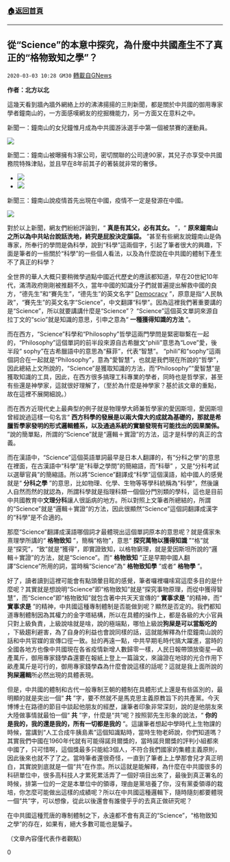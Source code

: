 ###  [:house:返回首頁](https://github.com/ourhimalayas/txt)
---

## 從“Science”的本意中探究，為什麼中共國產生不了真正的“格物致知之學”？
`2020-03-03 10:28 GM30` [轉載自GNews](https://gnews.org/zh-hant/129838/)

**作者：北方以北**

這幾天看到牆內牆外網絡上炒的沸沸揚揚的三則新聞，都是關於中共國的御用專家學者鐘南山的，一方面感嘆網友的挖掘機能力，另一方面又在意料之中。

新聞一：鐘南山的女兒鐘惟月成為中共國游泳選手中第一個被禁賽的運動員。

![](https://s3-ap-northeast-1.amazonaws.com/news.guo.offload.media/wp-content/uploads/2020/03/02170717/%E5%9B%BE%E7%89%871-12.png)

新聞二：鐘南山被曝擁有3家公司，密切關聯的公司達90家，其兒子亦享受中共國務院特殊津貼，並且早在8年前其子的著裝就非常的奢侈。

- ![](https://s3-ap-northeast-1.amazonaws.com/news.guo.offload.media/wp-content/uploads/2020/03/02170908/%E5%9B%BE%E7%89%872-15.png)
- ![](https://s3-ap-northeast-1.amazonaws.com/news.guo.offload.media/wp-content/uploads/2020/03/02170922/%E5%9B%BE%E7%89%873-9.png)


新聞三：鐘南山說疫情首先出現在中國，疫情不一定是發源在中國。

![](https://s3-ap-northeast-1.amazonaws.com/news.guo.offload.media/wp-content/uploads/2020/03/02171023/%E5%9B%BE%E7%89%874-7.png)

對於以上新聞，網友們紛紛評論到，“ **真是有其父，必有其女。** ”，“ **原來鐘南山之所以為中共站台說話洗地，終究是屁股決定腦袋。** ”甚至有些網友說鐘南山是偽專家，所奉行的學問是偽科學，說到“科學”這兩個字，引起了筆者很大的興趣，下面是筆者的一些關於“科學”的一些個人看法，以及為什麼說在中共國的體制下產生不了真正的科學？

全世界的華人大概只要稍微學過點中國近代歷史的應該都知道，早在20世紀10年代，滿清政府剛剛被推翻不久，當年中國的知識分子們就普遍提出解救中國的良方，“德先生”和“賽先生”，“德先生”的英文名字“ [Democracy](https://www.baidu.com/link?url=W4WL59ARwP7VxVgRGTheivAEGHQsZcMKYzo825LMyFNTW5bUfSJXB-5y83tWWeQYJVEdlaZyuCG4nb1qHVdqQJGG2Mrw4Dd_tbuSVrhg6NO) ”，原意是指“人民執政”，“賽先生”的英文名字“Science”，中文翻譯“科學”。因為這裡我們著重要講的是“Science”，所以就要講講什麼是“Science”？ “Science”這個英文單詞來源自拉丁文的“scio”就是知識的意思，引申之意為“ **一種獲得知識的方法** ”。

而在西方，“Science”科學和“Philosophy”哲學這兩門學問是緊密聯繫在一起的，“Philosophy”這個單詞的前半段來源自古希臘文“phili”意思為“Love”愛，後半段“ sophy”在古希臘語中的意思為“蘇菲”，代表“智慧”。 “phili”和“sophy”這兩個詞合在一起就是“Philosophy”，意為“愛智慧”，也就是我們現在所說的“哲學”，因此總結上文所說的，“Science”是獲取知識的方法，而“Philosophy”“愛智慧”是獲取知識的工具，因此，在西方很多搞理工科專業的學者，同時也是哲學家，甚至有些還是神學家，這就很好理解了，（至於為什麼是神學家？基於該文章的重點，故在這裡不展開細說。）

而在西方近現代史上最典型的例子就是物理學大師兼哲學家的愛因斯坦，愛因斯坦曾經說過這樣一句名言“ **西方科學的發展是以兩大偉大的成就為基礎的，那就是希臘哲學家發明的形式邏輯體系，以及通過系統的實驗發現有可能找出的因果關係。** ”說的簡單點，所謂的“Science”就是“邏輯＋實證”的方法，這才是科學的真正的含義。

而在漢語中，“Science”這個英語單詞最早是日本人翻譯的，有“分科之學”的意思在裡面，在古漢語中“科學”是“科舉之學問”的簡縮語，而“科舉” ，又是“分科考試以選舉官員”的簡縮語。所以將“Science”翻譯成“科學”這個漢語，給中國人的感覺就是“ **分科之學** ”的意思，比如物理、化學、生物等等學科統稱為“科學”，然後讓人自然而然的就認為，所謂科學就是指理科類一個個分門別類的學科，這也是目前中共國教育中**文理分科**讓人很詬病的地方。所以對照上文筆者所總結的，所謂的“Science”就是“邏輯＋實證”的方法，因此很顯然“Science”這個詞翻譯成漢字的“科學”是不合適的。

那麼“Science”翻譯成漢語哪個詞才最體現出這個單詞原本的意思呢？就是儒家朱熹理學所講的“ **格物致知** ”，簡稱“格物”，意思“ **探究萬物以獲得知識** ”“格”就是“探究”，“致”就是“獲得”，即實證致知，以格物窮理，就是愛因斯坦所說的“邏輯＋實證”的方法，就是“Science”。而“ **格物致知** ”正是早期中國人翻譯“Science”所用的詞，當時稱“Science”為“ **格物致知學** ”或者“ **格物學** ”。

好了，讀者讀到這裡可能會有點頭暈目眩的感覺，筆者囉裡囉嗦寫這麼多目的是什麼呢？其實就是想說明“Science”即“格物致知”就是“探究事物原理，而從中獲得智慧”，而“Science”即“格物致知”就包含著中共天天宣傳的“ **實事求是** ”的精神，而“ **實事求是** ”的精神，中共國這種專制體制是否能做到呢？顯然是否定的。我們都知道專制體制因為其權力的金字塔結構，所以在具體的操作上，都是各級的大小官員只對上級負責，上級說啥就是啥，說的極端點，哪怕上級說**狗屎是可以當飯吃的** ，下級趨利避害，為了自身的利益也會說同樣的話，這就能解釋為什麼鐘南山說的話和中共官媒的宣傳口徑一致。扯的再遠一點，中共早期毛時代搞大躍進，當時的全國各地方也像中共國現在各省疫情新增人數歸零一樣，人民日報帶頭放衛星—畝產萬斤，御用專家錢學森還要在報紙上登上一篇論文，來論證在地球的光合作用下畝產萬斤是可行的，御用專家錢學森為什麼會說這樣的話呢？這就是我上面所說的**狗屎邏輯**所必然出現的具體表現。

但是，中共國的體制和古代一般專制王朝的體制在具體形式上還是有些區別的，最明顯的就是突出一個“ **共** ”字，要不然就不是馬克思主義原教旨下的共產黨。今天博博士在路德的節目中談起他朋友的經歷，讓筆者印象非常深刻，說的是他朋友來大陸做事情就最怕一個“ **共** ”字，什麼是“共”呢？按照郭先生形象的說法，“ **你的是我的，我的還是我的，所有一切都是我的** ”。這讓筆者想起中學時代上生物課的時候，當講到“人工合成牛胰島素”這個知識點時，當時生物老師說，你們知道嗎？其實我們中國在1960年代就有可能得諾貝爾獎的，當時諾貝爾獎的評判小組都來中國了，只可惜啊，這個獎最多只能給3個人，不符合我們國家的集體主義原則，因此後來也就不了了之。當時筆者還很奇怪，一直到了筆者上上學那會兒才真正明白，其實說到底就是一個“共”在作祟。所以這就是能解釋，為什麼在中共國很多的科研單位中，很多高科技人才累死累活弄了一個好項目出來了，最後到真正署名的時候，排第一位的一定是本單位中的領導，理由是黨培養了你，沒有黨委領導的栽培，你怎麼可能做出這樣的成績呢？所以在中共國這種邏輯下，隨時隨刻都要體現一個“共”字，可以想像，從此以後還會有誰傻乎乎的去真正做研究呢？

在中共國這種荒唐的專制體制之下，永遠都不會有真正的“Science”，“格物致知之學”的存在，如果有，絕大多數可能也是騙子。

（文章內容僅代表作者觀點）

0
